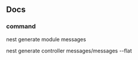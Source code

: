 ## Docs

### command

nest generate module messages

nest generate controller messages/messages --flat